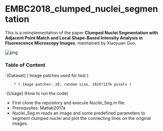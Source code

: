 # EMBC2018_clumped_nuclei_segmentation
This is a reimplementation of the paper **Clumped Nuclei Segmentation with Adjacent Point Match and Local Shape-Based Intensity Analysis in Fluorescence Microscopy Images**, maintained by Xiaoyuan Guo.

![png](Paper_Illustration/RES)

### Table of Content

-[Dataset] ( Image patches used for test )

        * ( Image patches: 20, random size, 1024*1376 pixels )

-[Usage] (How to run the code)

 * First clone the repository and execute Nuclei_Seg.m file.
 *  Prerequsites: Matlab2017a
 * Nuclei_Seg.m reads an image and some predefined parameters to segment clumped  nuclei and plot the connecting lines on the original images.
